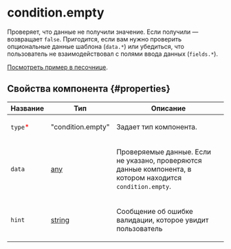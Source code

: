 # condition.empty

Проверяет, что данные не получили значение. Если получили — возвращает `false`. Пригодится, если вам нужно проверить опциональные данные шаблона (`data.*`) или убедиться, что пользователь не взаимодействовал с полями ввода данных (`fields.*`).

[Посмотреть пример в песочнице](https://clck.ru/URYpB).

## Свойства компонента {#properties}

| Название                                 | Тип                                                                              | Описание                                                                                                          |
| ---------------------------------------- | -------------------------------------------------------------------------------- | ----------------------------------------------------------------------------------------------------------------- |
| `type`<span style="color: red">\*</span> | "condition.empty"                                                                | <p>Задает тип компонента.</p>                                                                                     |
| `data`                                   | <a class="xref popup-link" href="../concepts/types.dita#types/any">any</a>       | <p>Проверяемые данные. Если не указано, проверяются данные компонента, в котором находится `condition.empty`.</p> |
| `hint`                                   | <a class="xref popup-link" href="../concepts/types.dita#types/string">string</a> | <p>Сообщение об ошибке валидации, которое увидит пользователь</p>                                                 |
